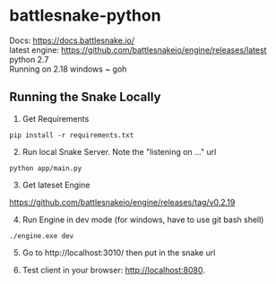 # battlesnake-python
Docs: https://docs.battlesnake.io/  
latest engine: https://github.com/battlesnakeio/engine/releases/latest  
python 2.7  
Running on 2.18 windows ~ goh  


## Running the Snake Locally

1) Get Requirements
```
pip install -r requirements.txt
```

2) Run local Snake Server. Note the "listening on ..." url
```
python app/main.py
```

3) Get lateset Engine

https://github.com/battlesnakeio/engine/releases/tag/v0.2.19

4) Run Engine in dev mode (for windows, have to use git bash shell)

```
./engine.exe dev
```

5) Go to http://localhost:3010/ then put in the snake url


1) Test client in your browser: [http://localhost:8080](http://localhost:8080).

